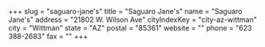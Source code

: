 +++
slug = "saguaro-jane's"
title = "Saguaro Jane's"
name = "Saguaro Jane's"
address = "21802 W. Wilson Ave"
cityIndexKey = "city-az-wittman"
city = "Wittman"
state = "AZ"
postal = "85361"
website = ""
phone = "623 388-2683"
fax = ""
+++
